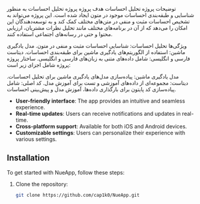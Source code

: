 توضیحات پروژه تحلیل احساسات
هدف پروژه
پروژه تحلیل احساسات به منظور شناسایی و طبقه‌بندی احساسات موجود در متون ایجاد شده است. این پروژه می‌تواند به تشخیص احساسات مثبت و منفی در متن‌های مختلف کمک کند و به توسعه‌دهندگان این امکان را می‌دهد که از آن در برنامه‌های مختلف مانند تحلیل نظرات مشتریان، ارزیابی محتوا و حتی در رسانه‌های اجتماعی استفاده کنند.

ویژگی‌ها
تحلیل احساسات: شناسایی احساسات مثبت و منفی در متون.
مدل یادگیری ماشین: استفاده از الگوریتم‌های یادگیری ماشین برای طبقه‌بندی احساسات.
دیتاست فارسی و انگلیسی: شامل داده‌های متنی به زبان‌های فارسی و انگلیسی.
ساختار پروژه
پروژه شامل اجزای زیر است:

مدل یادگیری ماشین: پیاده‌سازی مدل‌های یادگیری ماشین برای تحلیل احساسات.
دیتاست: مجموعه‌ای از داده‌های آموزشی و تست برای آموزش مدل.
کد اصلی: شامل پیاده‌سازی کد پایتون برای بارگذاری داده‌ها، آموزش مدل و پیش‌بینی احساسات.

- **User-friendly interface**: The app provides an intuitive and seamless experience.
- **Real-time updates**: Users can receive notifications and updates in real-time.
- **Cross-platform support**: Available for both iOS and Android devices.
- **Customizable settings**: Users can personalize their experience with various settings.

## Installation

To get started with NueApp, follow these steps:

1. Clone the repository:
   ```bash
   git clone https://github.com/cap1k0/NueApp.git
